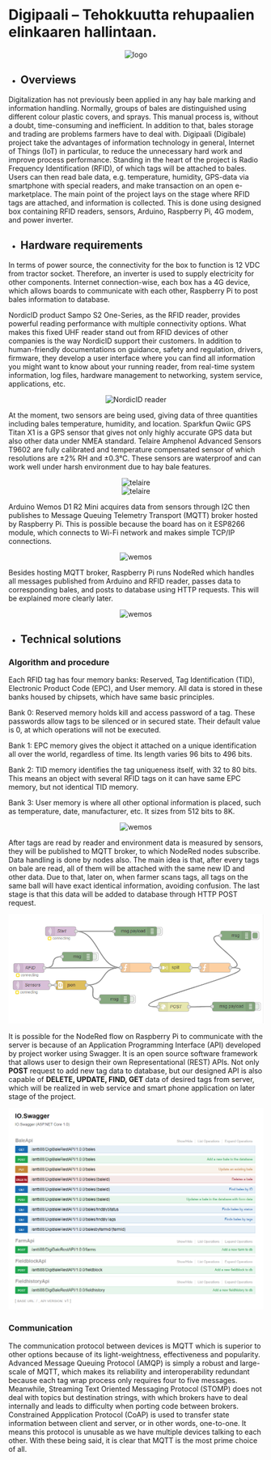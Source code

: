 # Digipaali – Tehokkuutta rehupaalien elinkaaren hallintaan.

<div style="text-align:center"><img src ="https://www.digipaali.fi/wp-content/themes/reykjavik-child/img/logo-fi.png" alt="logo"/></div>

* ## Overviews
Digitalization has not previously been applied in any hay bale marking and information handling. Normally, groups of bales are distinguished using different colour plastic covers, and sprays. This manual process is, without a doubt, time-consuming and inefficient. In addition to that, bales storage and trading are problems farmers have to deal with. Digipaali (Digibale) project take the advantages of information technology in general, Internet of Things (IoT) in particular, to reduce the unnecessary hard work and improve process performance. Standing in the heart of the project is Radio Frequency Identification (RFID), of which tags will be attached to bales. Users can then read bale data, e.g. temperature, humidity, GPS-data via smartphone with special readers, and make transaction on an open e-marketplace. The main point of the project lays on the stage where RFID tags are attached, and information is collected. This is done using designed box containing RFID readers, sensors, Arduino, Raspberry Pi, 4G modem, and power inverter.

* ## Hardware requirements
In terms of power source, the connectivity for the box to function is 12 VDC from tractor socket. Therefore, an inverter is used to supply electricity for other components. Internet connection-wise, each box has a 4G device, which allows boards to communicate with each other, Raspberry Pi to post bales information to database.

NordicID product Sampo S2 One-Series, as the RFID reader, provides powerful reading performance with multiple connectivity options. What makes this fixed UHF reader stand out from RFID devices of other companies is the way NordicID support their customers. In addition to human-friendly documentations on guidance, safety and regulation, drivers, firmware, they develop a user interface where you can find all information you might want to know about your running reader, from real-time system information, log files, hardware management to networking, system service, applications, etc.

<div style="text-align:center"><img src ="https://www.nordicid.com/static/images/products/180917_nordiid_tuotekuvat_printti-21.png" alt="NordicID reader" width="400px" /></div>

At the moment, two sensors are being used, giving data of three quantities including bales temperature, humidity, and location. Sparkfun Qwiic GPS Titan X1 is a GPS sensor that gives not only highly accurate GPS data but also other data under NMEA standard. Telaire Amphenol Advanced Sensors T9602 are fully calibrated and temperature compensated sensor of which resolutions are ±2% RH and ±0.3°C. These sensors are waterproof and can work well under harsh environment due to hay bale features. 

<div style="text-align:center"><img src ="https://www.amphenol-sensors.com/images/stories/moisture-humidity/main-T9602-Mod-4.png" alt="telaire"/></div>

<div style="text-align:center"><img src ="https://cdn.sparkfun.com//assets/parts/1/2/3/4/0/14414-02.jpg" alt="telaire" width="200px"/></div>

Arduino Wemos D1 R2 Mini acquires data from sensors through I2C then publishes to Message Queuing Telemetry Transport (MQTT) broker hosted by Raspberry Pi. This is possible because the board has on it ESP8266 module, which connects to Wi-Fi network and makes simple TCP/IP connections.

<div style="text-align:center"><img src ="https://hobbycomponents.com/2267-thickbox_default/wemos-d1-mini-pro-esp8266-development-board.jpg" alt="wemos" width="250px" /></div>

Besides hosting MQTT broker, Raspberry Pi runs NodeRed which handles all messages published from Arduino and RFID reader, passes data to corresponding bales, and posts to database using HTTP requests. This will be explained more clearly later. 

<div style="text-align:center"><img src ="https://prota.info/imgs/pages/prota/pi/content--meet_prota_pi-raspberry_pi.png" alt="wemos" width="250px" /></div>

* ## Technical solutions

### Algorithm and procedure

Each RFID tag has four memory banks: Reserved, Tag Identification (TID), Electronic Product Code (EPC), and User memory.  All data is stored in these banks housed by chipsets, which have same basic principles. 

Bank 0: Reserved memory holds kill and access password of a tag. These passwords allow tags to be silenced or in secured state. Their default value is 0, at which operations will not be executed.

Bank 1: EPC memory gives the object it attached on a unique identification all over the world, regardless of time. Its length varies 96 bits to 496 bits.

Bank 2: TID memory identifies the tag uniqueness itself, with 32 to 80 bits. This means an object with several RFID tags on it can have same EPC memory, but not identical TID memory.

Bank 3: User memory is where all other optional information is placed, such as temperature, date, manufacturer, etc. It sizes from 512 bits to 8K. 

<div style="text-align:center"><img src ="https://rfid4u.com/wp-content/uploads/2016/02/EPC-Gen2-memory-banks.jpg" alt="wemos" width="450px" /></div>

After tags are read by reader and environment data is measured by sensors, they will be published to MQTT broker, to which NodeRed nodes subscribe. Data handling is done by nodes also. The main idea is that, after every tags on bale are read, all of them will be attached with the same new ID and other data. Due to that, later on, when farmer scans tags, all tags on the same ball will have exact identical information, avoiding confusion. The last stage is that this data will be added to database through HTTP POST request.

<div style="text-align:center"><img src ="flow.png" alt="flow"/></div>

It is possible for the NodeRed flow on Raspberry Pi to communicate with the server is because of an Application Programming Interface (API) developed by project worker using Swagger. It is an open source software framework that allows user to design their own Representational (REST) APIs. Not only **POST** request to add new tag data to database, but our designed API is also capable of **DELETE, UPDATE, FIND, GET** data of desired tags from server, which will be realized in web service and smart phone application on later stage of the project.  

<div style="text-align:center"><img src ="swagger.png" alt="flow"/></div>

### Communication
The communication protocol between devices is MQTT which is superior to other options because of its light-weightness, effectiveness and popularity. Advanced Message Queuing Protocol (AMQP) is simply a robust and large-scale of MQTT, which makes its reliability and interoperability redundant because each tag wrap process only requires four to five messages. Meanwhile, Streaming Text Oriented Messaging Protocol (STOMP) does not deal with topics but destination strings, with which brokers have to deal internally and leads to difficulty when porting code between brokers. Constrained Appplication Protocol (CoAP) is used to transfer state information between client and server, or in other words, one-to-one. It means this protocol is unusable as we have multiple devices talking to each other. With these being said, it is clear that MQTT is the most prime choice of all.
